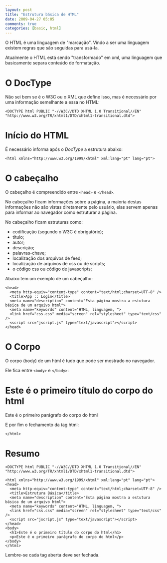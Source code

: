 ```yaml
---
layout: post
title: "Estrutura básica de HTML"
date: 2009-04-27 05:05
comments: true
categories: [basic, html]
---
```


O HTML é uma linguagem de "marcação". Vindo a ser uma linguagem existem regras que são seguidas para usá-la.

Atualmente o HTML está sendo "transformado" em xml, uma linguagem que basicamente separa conteúdo de formatação.

# O DocType

Não sei bem se é o W3C ou o XML que define isso, mas é necessário por uma informação semelhante a essa no HTML:

    <DOCTYPE html PUBLIC "-//W3C//DTD XHTML 1.0 Transitional//EN"
    "http://www.w3.org/TR/xhtml1/DTD/xhtml1-transitional.dtd">

# Início do HTML

É necessário informa após o _DocType_ a estrutura abaixo:

    <html xmlns="http://www.w3.org/1999/xhtml" xml:lang="pt" lang="pt">

# O cabeçalho

O cabeçalho é compreendido entre ``<head>`` e ``</head>``.

No cabeçalho ficam informações sobre a página, a maioria destas informações não são vistas diretamente pelo usuário, elas servem apenas para informar ao navegador como estruturar a página.

No cabeçalho ficam estruturas como:

* codificação (segundo o W3C é obrigatório);
* título;
* autor;
* descrição;
* palavras-chave;
* localização dos arquivos de feed;
* localização de arquivos de css ou de scripts;
* o código css ou código de javascripts;

Abaixo tem um exemplo de um cabeçalho:

    <head>
      <meta http-equiv="content-type" content="text/html;charset=UTF-8" />
      <title>App :: Login</title>
      <meta name="description" content="Esta página mostra a estutura básica de um arquivo html">
      <meta name="keywords" content="HTML, linguagem, ">
      <link href="css.css" media="screen" rel="stylesheet" type="text/css" />
      <script src="jscript.js" type="text/javascript"></script>
    </head>

# O Corpo

O corpo (body) de um html é tudo que pode ser mostrado no navegador.

Ele fica entre ``<body>`` e ``</body>``:

   <body>
    <h1>Este é o primeiro título do corpo do html</h1>
    <p>Este é o primeiro parágrafo do corpo do html</p>
   </body>

E por fim o fechamento da tag html:

    </html>

# Resumo

    <DOCTYPE html PUBLIC "-//W3C//DTD XHTML 1.0 Transitional//EN"
    "http://www.w3.org/TR/xhtml1/DTD/xhtml1-transitional.dtd">

    <html xmlns="http://www.w3.org/1999/xhtml" xml:lang="pt" lang="pt">
    <head>
      <meta http-equiv="content-type" content="text/html;charset=UTF-8" />
      <title>Estrutura Básica</title>
      <meta name="description" content="Esta página mostra a estutura básica de um arquivo html">
      <meta name="keywords" content="HTML, linguagem, ">
      <link href="css.css" media="screen" rel="stylesheet" type="text/css" />
      <script src="jscript.js" type="text/javascript"></script>
    </head>
    <body>
      <h1>Este é o primeiro título do corpo do html</h1>
      <p>Este é o primeiro parágrafo do corpo do html</p>
    </body>
    </html>

Lembre-se cada tag aberta deve ser fechada.
